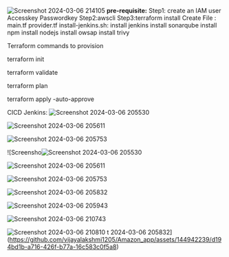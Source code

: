 ![Screenshot 2024-03-06 214105](https://github.com/vijayalakshmi1205/Amazon_app/assets/144942239/e5fc7109-e09b-4a0c-9e61-56981e126125)
**pre-requisite:**
Step1: create an IAM user
    Accesskey
    Passwordkey
Step2:awscli
Step3:terraform install
Create File :
main.tf
provider.tf
install-jenkins.sh:
   install jenkins
   install sonarqube
   install npm
   install nodejs
   install owsap 
   install trivy

Terraform commands to provision


terraform init

terraform validate

terraform plan

terraform apply -auto-approve

CICD Jenkins:
![Screenshot 2024-03-06 205530](https://github.com/vijayalakshmi1205/Amazon_app/assets/144942239/ad5988a3-ece6-48c6-b8ca-0f050b1b30f5)

![Screenshot 2024-03-06 205611](https://github.com/vijayalakshmi1205/Amazon_app/assets/144942239/eac3d97d-9ea9-4f53-bcfb-924fd763c771)

![Screenshot 2024-03-06 205753](https://github.com/vijayalakshmi1205/Amazon_app/assets/144942239/0439a9a8-d23b-4d04-b747-be68a71a2ecb)

![Screensho![Screenshot 2024-03-06 205530](https://github.com/vijayalakshmi1205/Amazon_app/assets/144942239/ad5988a3-ece6-48c6-b8ca-0f050b1b30f5)

![Screenshot 2024-03-06 205611](https://github.com/vijayalakshmi1205/Amazon_app/assets/144942239/eac3d97d-9ea9-4f53-bcfb-924fd763c771)

![Screenshot 2024-03-06 205753](https://github.com/vijayalakshmi1205/Amazon_app/assets/144942239/0439a9a8-d23b-4d04-b747-be68a71a2ecb)

![Screenshot 2024-03-06 205832](https://github.com/vijayalakshmi1205/Amazon_app/assets/144942239/d194bd1b-a716-426f-b77a-16c583c0f5a8)

![Screenshot 2024-03-06 205943](https://github.com/vijayalakshmi1205/Amazon_app/assets/144942239/e31781ef-8f79-4bad-a3f0-4475e0de7803)

![Screenshot 2024-03-06 210743](https://github.com/vijayalakshmi1205/Amazon_app/assets/144942239/b4a5e3fc-b249-4d0e-b1c5-7d9ee9a20467)

![Screenshot 2024-03-06 210810](https://github.com/vijayalakshmi1205/Amazon_app/assets/144942239/b58145a3-be55-4148-8a35-ce4ba596216f)
t 2024-03-06 205832](https://github.com/vijayalakshmi1205/Amazon_app/assets/144942239/d194bd1b-a716-426f-b77a-16c583c0f5a8)



